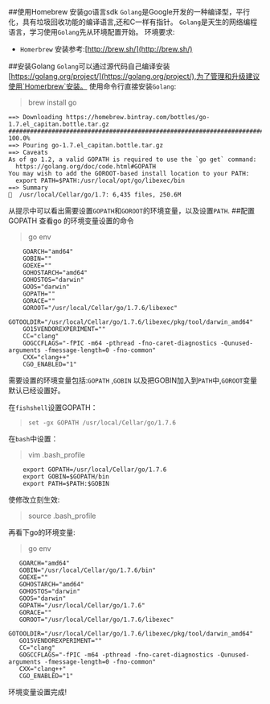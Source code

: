 ##使用Homebrew 安装go语言sdk
`Golang`是Google开发的一种编译型，平行化，具有垃圾回收功能的编译语言,还和C一样有指针。
`Golang`是天生的网络编程语言，学习使用`Golang`先从环境配置开始。
环境要求:
* `Homerbrew`   安装参考:[http://brew.sh/](http://brew.sh/)

##安装Golang
`Golang`可以通过源代码自己编译安装[https://golang.org/project/](https://golang.org/project/),为了管理和升级建议使用`Homerbrew`安装。
使用命令行直接安装`Golang`:
>brew install  go
```
==> Downloading https://homebrew.bintray.com/bottles/go-1.7.el_capitan.bottle.tar.gz
######################################################################## 100.0%
==> Pouring go-1.7.el_capitan.bottle.tar.gz
==> Caveats
As of go 1.2, a valid GOPATH is required to use the `go get` command:
  https://golang.org/doc/code.html#GOPATH
You may wish to add the GOROOT-based install location to your PATH:
  export PATH=$PATH:/usr/local/opt/go/libexec/bin
==> Summary
🍺  /usr/local/Cellar/go/1.7: 6,435 files, 250.6M
```

从提示中可以看出需要设置`GOPATH`和`GOROOT`的环境变量，以及设置`PATH`.
##配置GOPATH
查看go 的环境变量设置的命令
>go env 
```
    GOARCH="amd64"
    GOBIN=""
    GOEXE=""
    GOHOSTARCH="amd64"
    GOHOSTOS="darwin"
    GOOS="darwin"
    GOPATH=""
    GORACE=""
    GOROOT="/usr/local/Cellar/go/1.7.6/libexec"
    GOTOOLDIR="/usr/local/Cellar/go/1.7.6/libexec/pkg/tool/darwin_amd64"
    GO15VENDOREXPERIMENT=""
    CC="clang"
    GOGCCFLAGS="-fPIC -m64 -pthread -fno-caret-diagnostics -Qunused-arguments -fmessage-length=0 -fno-common"
    CXX="clang++"
    CGO_ENABLED="1"
```
需要设置的环境变量包括:`GOPATH` ,`GOBIN` 以及把GOBIN加入到`PATH`中,`GOROOT`变量默认已经设置好。

在`fishshell`设置GOPATH：
> `set -gx GOPATH /usr/local/Cellar/go/1.7.6`

在`bash`中设置：
>vim .bash_profile
```
    export GOPATH=/usr/local/Cellar/go/1.7.6
    export GOBIN=$GOPATH/bin
    export PATH=$PATH:$GOBIN
```

使修改立刻生效:
>source .bash_profile
 
 再看下go的环境变量:
 >go env
 ```
    GOARCH="amd64"
    GOBIN="/usr/local/Cellar/go/1.7.6/bin"
    GOEXE=""
    GOHOSTARCH="amd64"
    GOHOSTOS="darwin"
    GOOS="darwin"
    GOPATH="/usr/local/Cellar/go/1.7.6"
    GORACE=""
    GOROOT="/usr/local/Cellar/go/1.7.6/libexec"
    GOTOOLDIR="/usr/local/Cellar/go/1.7.6/libexec/pkg/tool/darwin_amd64"
    GO15VENDOREXPERIMENT=""
    CC="clang"
    GOGCCFLAGS="-fPIC -m64 -pthread -fno-caret-diagnostics -Qunused-arguments -fmessage-length=0 -fno-common"
    CXX="clang++"
    CGO_ENABLED="1"
```
环境变量设置完成!


